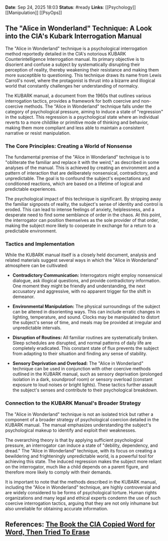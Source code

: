 **Date**: Sep 24, 2025 18:03
**Status**: #ready 
**Links**: [[Psychology]] [[Manipulation]] [[PsyOps]]

## The "Alice in Wonderland" Technique: A Look into the CIA's Kubark Interrogation Manual

The "Alice in Wonderland" technique is a psychological interrogation method reportedly detailed in the CIA's notorious KUBARK Counterintelligence Interrogation manual. Its primary objective is to disorient and confuse a subject by systematically disrupting their perception of reality, thereby weakening their resistance and making them more susceptible to questioning. This technique draws its name from Lewis Carroll's novel, where the protagonist is thrust into a bizarre and illogical world that constantly challenges her understanding of normalcy.

The KUBARK manual, a document from the 1960s that outlines various interrogation tactics, provides a framework for both coercive and non-coercive methods. The "Alice in Wonderland" technique falls under the category of psychological pressure, aiming to induce a state of "regression" in the subject. This regression is a psychological state where an individual reverts to a more childlike or primitive mode of thinking and behavior, making them more compliant and less able to maintain a consistent narrative or resist manipulation.

### The Core Principles: Creating a World of Nonsense

The fundamental premise of the "Alice in Wonderland" technique is to "obliterate the familiar and replace it with the weird," as described in some analyses of the manual. This is achieved by creating an environment and a pattern of interaction that are deliberately nonsensical, contradictory, and unpredictable. The goal is to confound the subject's expectations and conditioned reactions, which are based on a lifetime of logical and predictable experiences.

The psychological impact of this technique is significant. By stripping away the familiar signposts of reality, the subject's sense of identity and control is eroded. This can lead to intense feelings of anxiety, helplessness, and a desperate need to find some semblance of order in the chaos. At this point, the interrogator can position themselves as the sole provider of that order, making the subject more likely to cooperate in exchange for a return to a predictable environment.

### Tactics and Implementation

While the KUBARK manual itself is a closely held document, analysis and related materials suggest several ways in which the "Alice in Wonderland" atmosphere can be cultivated:

- **Contradictory Communication:** Interrogators might employ nonsensical dialogue, ask illogical questions, and provide contradictory information. One moment they might be friendly and understanding, the next accusatory and aggressive, with no apparent trigger for the shift in demeanor.
    
- **Environmental Manipulation:** The physical surroundings of the subject can be altered in disorienting ways. This can include erratic changes in lighting, temperature, and sound. Clocks may be manipulated to distort the subject's sense of time, and meals may be provided at irregular and unpredictable intervals.
    
- **Disruption of Routines:** All familiar routines are systematically broken. Sleep schedules are disrupted, and normal patterns of daily life are completely eradicated. This constant state of flux prevents the subject from adapting to their situation and finding any sense of stability.
    
- **Sensory Deprivation and Overload:** The "Alice in Wonderland" technique can be used in conjunction with other coercive methods outlined in the KUBARK manual, such as sensory deprivation (prolonged isolation in a dark, soundproof room) or sensory overload (constant exposure to loud noises or bright lights). These tactics further assault the subject's senses and contribute to their psychological breakdown.
    

### Connection to the KUBARK Manual's Broader Strategy

The "Alice in Wonderland" technique is not an isolated trick but rather a component of a broader strategy of psychological coercion detailed in the KUBARK manual. The manual emphasizes understanding the subject's psychological makeup to identify and exploit their weaknesses.

The overarching theory is that by applying sufficient psychological pressure, an interrogator can induce a state of "debility, dependency, and dread." The "Alice in Wonderland" technique, with its focus on creating a bewildering and frighteningly unpredictable world, is a powerful tool for achieving this state. The induced regression makes the subject more reliant on the interrogator, much like a child depends on a parent figure, and therefore more likely to comply with their demands.

It is important to note that the methods described in the KUBARK manual, including the "Alice in Wonderland" technique, are highly controversial and are widely considered to be forms of psychological torture. Human rights organizations and many legal and ethical experts condemn the use of such coercive interrogation tactics, arguing that they are not only inhumane but also unreliable for obtaining accurate information.

## References: [The Book the CIA Copied Word for Word, Then Tried To Erase](https://youtu.be/2iDI-un8WGo?si=hGSpAZU_CJ9cfFvn)